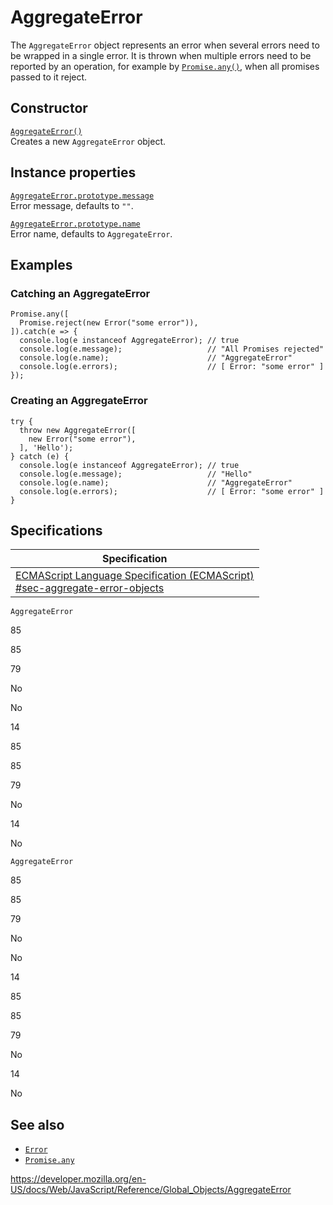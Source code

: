 AggregateError
==============

The `AggregateError` object represents an error when several errors need to be wrapped in a single error. It is thrown when multiple errors need to be reported by an operation, for example by [`Promise.any()`](promise/any), when all promises passed to it reject.

Constructor
-----------

[`AggregateError()`](aggregateerror/aggregateerror)  
Creates a new `AggregateError` object.

Instance properties
-------------------

[`AggregateError.prototype.message`](error/message)  
Error message, defaults to `""`.

[`AggregateError.prototype.name`](error/name)  
Error name, defaults to `AggregateError`.

Examples
--------

### Catching an AggregateError

    Promise.any([
      Promise.reject(new Error("some error")),
    ]).catch(e => {
      console.log(e instanceof AggregateError); // true
      console.log(e.message);                   // "All Promises rejected"
      console.log(e.name);                      // "AggregateError"
      console.log(e.errors);                    // [ Error: "some error" ]
    });

### Creating an AggregateError

    try {
      throw new AggregateError([
        new Error("some error"),
      ], 'Hello');
    } catch (e) {
      console.log(e instanceof AggregateError); // true
      console.log(e.message);                   // "Hello"
      console.log(e.name);                      // "AggregateError"
      console.log(e.errors);                    // [ Error: "some error" ]
    }

Specifications
--------------

<table><thead><tr class="header"><th>Specification</th></tr></thead><tbody><tr class="odd"><td><a href="https://tc39.es/ecma262/#sec-aggregate-error-objects">ECMAScript Language Specification (ECMAScript)<br />
<span class="small">#sec-aggregate-error-objects</span></a></td></tr></tbody></table>

`AggregateError`

85

85

79

No

No

14

85

85

79

No

14

No

`AggregateError`

85

85

79

No

No

14

85

85

79

No

14

No

See also
--------

-   [`Error`](error)
-   [`Promise.any`](promise/any)

<a href="https://developer.mozilla.org/en-US/docs/Web/JavaScript/Reference/Global_Objects/AggregateError" class="_attribution-link">https://developer.mozilla.org/en-US/docs/Web/JavaScript/Reference/Global_Objects/AggregateError</a>
